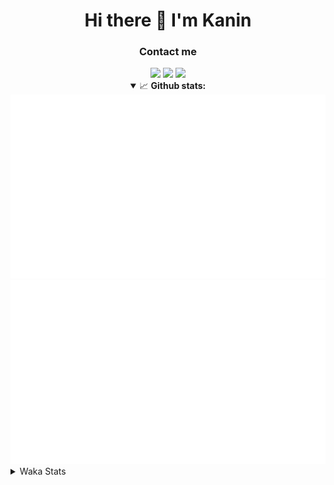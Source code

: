 <div align="center">
 <h1>Hi there 👋 I'm Kanin</h1>
 <h3>Contact me</h3>
 <a href="mailto:im@kanin.dev"><img src="https://img.shields.io/badge/gmail-%23D14836.svg?&style=for-the-badge&logo=gmail&logoColor=white"/></a>
 <a href="https://twitter.com/KaninDev"><img src="https://img.shields.io/badge/twitter-%231DA1F2.svg?&style=for-the-badge&logo=twitter&logoColor=white"/></a>
 <a href="https://www.linkedin.com/in/KaninDev"><img src="https://img.shields.io/badge/linkedin-%230077B5.svg?&style=for-the-badge&logo=linkedin&logoColor=white"/></a>
<details open>
  <summary>📈 <b>Github stats:</b></summary>
  <img src="https://github.com/Kanin/Kanin/blob/master/scripts/GitHubStats/generated/overview.svg"/>
  <img src="https://github.com/Kanin/Kanin/blob/master/scripts/GitHubStats/generated/languages.svg"/>
</details>
</div>

<details>
 <summary>Waka Stats</summary>

<!--START_SECTION:waka-->
![Code Time](http://img.shields.io/badge/Code%20Time-1%2C906%20hrs%209%20mins-blue)

![Profile Views](http://img.shields.io/badge/Profile%20Views-11-blue)

![Lines of code](https://img.shields.io/badge/From%20Hello%20World%20I%27ve%20Written-27%20Thousand%20lines%20of%20code-blue)

**🐱 My GitHub Data** 

> 🏆 51 Contributions in the Year 2023
 > 
> 📦 97.8 kB Used in GitHub's Storage 
 > 
> 🚫 Not Opted to Hire
 > 
> 📜 18 Public Repositories 
 > 
> 🔑 10 Private Repositories  
 > 
**I'm a Night 🦉** 

```text
🌞 Morning       64 commits       ████░░░░░░░░░░░░░░░░░░░░░   16.41 % 
🌆 Daytime       53 commits       ███░░░░░░░░░░░░░░░░░░░░░░   13.59 % 
🌃 Evening      119 commits       ███████░░░░░░░░░░░░░░░░░░   30.51 % 
🌙 Night        154 commits       █████████░░░░░░░░░░░░░░░░   39.49 % 

```
📅 **I'm Most Productive on Sunday** 

```text
Monday          51 commits       ███░░░░░░░░░░░░░░░░░░░░░░   13.08 % 
Tuesday         30 commits       ██░░░░░░░░░░░░░░░░░░░░░░░   07.69 % 
Wednesday       44 commits       ██░░░░░░░░░░░░░░░░░░░░░░░   11.28 % 
Thursday        52 commits       ███░░░░░░░░░░░░░░░░░░░░░░   13.33 % 
Friday          39 commits       ██░░░░░░░░░░░░░░░░░░░░░░░   10.00 % 
Saturday        52 commits       ███░░░░░░░░░░░░░░░░░░░░░░   13.33 % 
Sunday         122 commits       ███████░░░░░░░░░░░░░░░░░░   31.28 % 

```


📊 **This Week I Spent My Time On** 

```text
⌚︎ Time Zone: America/New_York

💬 Programming Languages: 
Python                   3 hrs 28 mins       █████████████████████████   100.00 % 

🔥 Editors: 
PyCharm                  3 hrs 28 mins       █████████████████████████   100.00 % 

🐱‍💻 Projects: 
BB-CommunityBot          3 hrs 24 mins       ████████████████████████░   98.06 % 
MediaUploader            4 mins              ░░░░░░░░░░░░░░░░░░░░░░░░░   01.94 % 

💻 Operating System: 
Windows                  3 hrs 28 mins       █████████████████████████   100.00 % 

```

**I Mostly Code in Python** 

```text
Python                   25 repos            ██████████████████░░░░░░░   73.53 % 
JavaScript               3 repos             ██░░░░░░░░░░░░░░░░░░░░░░░   08.82 % 
Java                     3 repos             ██░░░░░░░░░░░░░░░░░░░░░░░   08.82 % 
Kotlin                   2 repos             █░░░░░░░░░░░░░░░░░░░░░░░░   05.88 % 
HTML                     1 repo              ░░░░░░░░░░░░░░░░░░░░░░░░░   02.94 % 

```


**Timeline**

![Chart not found](https://raw.githubusercontent.com/Kanin/Kanin/master/charts/bar_graph.png) 


 Last Updated on 16/02/2023 02:11:39 UTC
<!--END_SECTION:waka-->
</details>
